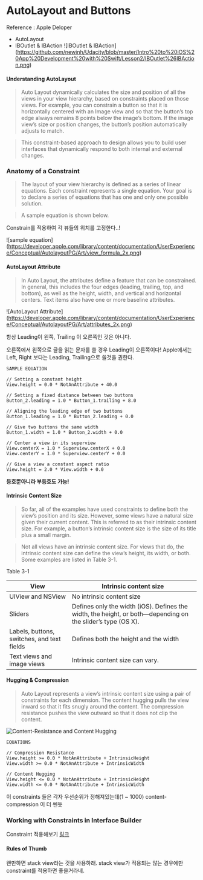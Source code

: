 # AutoLayout and Buttons
 Reference : Apple Deloper

- AutoLayout
- IBOutlet & IBAction
![IBOutlet & IBAction] (https://github.com/newinh/Udacity/blob/master/Intro%20to%20iOS%20App%20Development%20with%20Swift/Lesson2/IBOutlet%26IBAction.png)

#### Understanding AutoLayout
> Auto Layout dynamically calculates the size and position of all the views in your view hierarchy, based on constraints placed on those views. For example, you can constrain a button so that it is horizontally centered with an Image view and so that the button’s top edge always remains 8 points below the image’s bottom. If the image view’s size or position changes, the button’s position automatically adjusts to match. 

> This constraint-based approach to design allows you to build user interfaces that dynamically respond to both internal and external changes. 

### Anatomy of a Constraint

> The layout of your view hierarchy is defined as a series of linear equations. Each constraint represents a single equation. Your goal is to declare a series of equations that has one and only one possible solution.

> A sample equation is shown below.

Constrain를 적용하여 각 뷰들의 위치를 고정한다..!

![sample equation] (https://developer.apple.com/library/content/documentation/UserExperience/Conceptual/AutolayoutPG/Art/view_formula_2x.png)

#### AutoLayout Attribute 

> In Auto Layout, the attributes define a feature that can be constrained. In general, this includes the four edges (leading, trailing, top, and bottom), as well as the height, width, and vertical and horizontal centers. Text items also have one or more baseline attributes. 

![AutoLayout Attribute] (https://developer.apple.com/library/content/documentation/UserExperience/Conceptual/AutolayoutPG/Art/attributes_2x.png)

항상 Leading이 왼쪽, Trailing 이 오른쪽인 것은 아니다.

오른쪽에서 왼쪽으로 글을 읽는 문자를 쓸 경우 Leading이 오른쪽이다! Apple에서는 Left, Right 보다는 Leading, Trailing으로 쓸것을 권한다.


    SAMPLE EQUATION

    // Setting a constant height
    View.height = 0.0 * NotAnAttribute + 40.0

    // Setting a fixed distance between two buttons
    Button_2.leading = 1.0 * Button_1.trailing + 8.0

    // Aligning the leading edge of two buttons
    Button_1.leading = 1.0 * Button_2.leading + 0.0

    // Give two buttons the same width
    Button_1.width = 1.0 * Button_2.width + 0.0

    // Center a view in its superview
    View.centerX = 1.0 * Superview.centerX + 0.0
    View.centerY = 1.0 * Superview.centerY + 0.0

    // Give a view a constant aspect ratio
    View.height = 2.0 * View.width + 0.0

**등호뿐아니라 부등호도 가능!**


#### Intrinsic Content Size

> So far, all of the examples have used constraints to define both the view’s position and its size. However, some views have a natural size given their current content. This is referred to as their intrinsic content size. For example, a button’s intrinsic content size is the size of its title plus a small margin.

> Not all views have an intrinsic content size. For views that do, the intrinsic content size can define the view’s height, its width, or both. Some examples are listed in Table 3-1.

Table 3-1

| View                                       | Intrinsic content size                                                                                       |
|--------------------------------------------|--------------------------------------------------------------------------------------------------------------|
| UIView and NSView                          | No intrinsic content size                                                                                    |
| Sliders                                    | Defines only the width (iOS).  Defines the width, the height, or both—depending on the slider’s type (OS X). |
| Labels, buttons, switches, and text fields | Defines both the height and the width                                                                        |
| Text views and image views                 | Intrinsic content size can vary.                                                                             |


#### Hugging & Compression

> Auto Layout represents a view’s intrinsic content size using a pair of constraints for each dimension. The content hugging pulls the view inward so that it fits snugly around the content. The compression resistance pushes the view outward so that it does not clip the content.

![Content-Resistance and Content Hugging](https://developer.apple.com/library/content/documentation/UserExperience/Conceptual/AutolayoutPG/Art/intrinsic_content_size_2x.png)

    EQUATIONS

    // Compression Resistance
    View.height >= 0.0 * NotAnAttribute + IntrinsicHeight
    View.width >= 0.0 * NotAnAttribute + IntrinsicWidth

    // Content Hugging
    View.height <= 0.0 * NotAnAttribute + IntrinsicHeight
    View.width <= 0.0 * NotAnAttribute + IntrinsicWidth

이 constraints 들은 각자 우선순위가 정해져있는데(1 ~ 1000) content-compression 이 더 쎈듯


### Working with Constraints in Interface Builder 
 Constraint 적용해보기 [링크](https://developer.apple.com/library/content/documentation/UserExperience/Conceptual/AutolayoutPG/WorkingwithConstraintsinInterfaceBuidler.html#//apple_ref/doc/uid/TP40010853-CH10-SW1)


#### Rules of Thumb

 왠만하면 stack view라는 것을 사용하래. stack view가 적용되는 않는 경우에만 constraint를 적용하면 좋을거라네.
